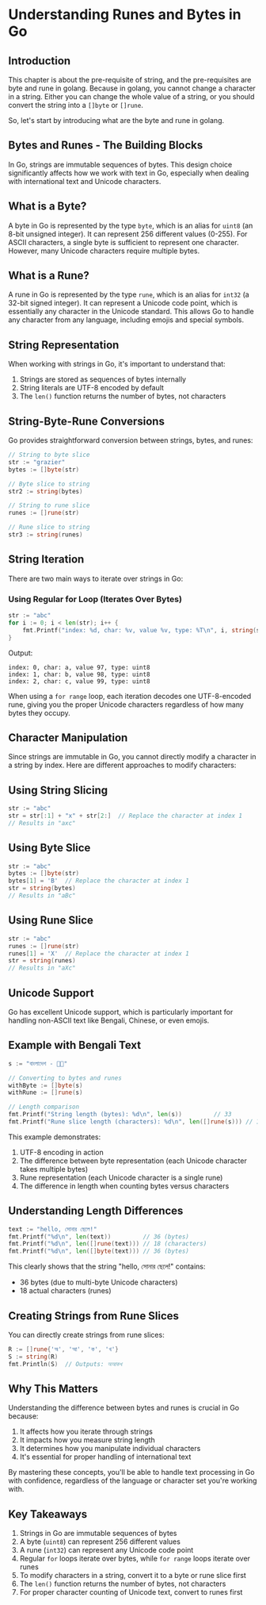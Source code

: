 # Understanding Runes and Bytes in Go

## Introduction

This chapter is about the pre-requisite of string, and the pre-requisites are byte and rune in golang. Because in golang, you cannot change a character in a string. Either you can change the whole value of a string, or you should convert the string into a `[]byte` or `[]rune`.

So, let's start by introducing what are the byte and rune in golang.

## Bytes and Runes - The Building Blocks

In Go, strings are immutable sequences of bytes. This design choice significantly affects how we work with text in Go, especially when dealing with international text and Unicode characters.

## What is a Byte?

A byte in Go is represented by the type `byte`, which is an alias for `uint8` (an 8-bit unsigned integer). It can represent 256 different values (0-255). For ASCII characters, a single byte is sufficient to represent one character. However, many Unicode characters require multiple bytes.

## What is a Rune?

A rune in Go is represented by the type `rune`, which is an alias for `int32` (a 32-bit signed integer). It can represent a Unicode code point, which is essentially any character in the Unicode standard. This allows Go to handle any character from any language, including emojis and special symbols.

## String Representation

When working with strings in Go, it's important to understand that:

1. Strings are stored as sequences of bytes internally
2. String literals are UTF-8 encoded by default
3. The `len()` function returns the number of bytes, not characters

## String-Byte-Rune Conversions

Go provides straightforward conversion between strings, bytes, and runes:

```go
// String to byte slice
str := "grazier"
bytes := []byte(str)

// Byte slice to string
str2 := string(bytes)

// String to rune slice
runes := []rune(str)

// Rune slice to string
str3 := string(runes)
```

## String Iteration

There are two main ways to iterate over strings in Go:

### Using Regular for Loop (Iterates Over Bytes)

```go
str := "abc"
for i := 0; i < len(str); i++ {
    fmt.Printf("index: %d, char: %v, value %v, type: %T\n", i, string(str[i]), str[i], str[i])
}
```

Output:

```
index: 0, char: a, value 97, type: uint8
index: 1, char: b, value 98, type: uint8
index: 2, char: c, value 99, type: uint8
```

When using a `for range` loop, each iteration decodes one UTF-8-encoded rune, giving you the proper Unicode characters regardless of how many bytes they occupy.

## Character Manipulation

Since strings are immutable in Go, you cannot directly modify a character in a string by index. Here are different approaches to modify characters:

## Using String Slicing

```go
str := "abc"
str = str[:1] + "x" + str[2:]  // Replace the character at index 1
// Results in "axc"
```

## Using Byte Slice

```go
str := "abc"
bytes := []byte(str)
bytes[1] = 'B'  // Replace the character at index 1
str = string(bytes)
// Results in "aBc"
```

## Using Rune Slice

```go
str := "abc"
runes := []rune(str)
runes[1] = 'X'  // Replace the character at index 1
str = string(runes)
// Results in "aXc"
```

## Unicode Support

Go has excellent Unicode support, which is particularly important for handling non-ASCII text like Bengali, Chinese, or even emojis.

## Example with Bengali Text

```go
s := "বাংলাদেশ - 🤸🏾"

// Converting to bytes and runes
withByte := []byte(s)
withRune := []rune(s)

// Length comparison
fmt.Printf("String length (bytes): %d\n", len(s))         // 33
fmt.Printf("Rune slice length (characters): %d\n", len([]rune(s))) // 13
```

This example demonstrates:

1. UTF-8 encoding in action
2. The difference between byte representation (each Unicode character takes multiple bytes)
3. Rune representation (each Unicode character is a single rune)
4. The difference in length when counting bytes versus characters

## Understanding Length Differences

```go
text := "hello, সোনার ছেলে!"
fmt.Printf("%d\n", len(text))         // 36 (bytes)
fmt.Printf("%d\n", len([]rune(text))) // 18 (characters)
fmt.Printf("%d\n", len([]byte(text))) // 36 (bytes)
```

This clearly shows that the string "hello, সোনার ছেলে!" contains:

- 36 bytes (due to multi-byte Unicode characters)
- 18 actual characters (runes)

## Creating Strings from Rune Slices

You can directly create strings from rune slices:

```go
R := []rune{'অ', 'আ', 'ক', 'খ'}
S := string(R)
fmt.Println(S)  // Outputs: অআকখ
```

## Why This Matters

Understanding the difference between bytes and runes is crucial in Go because:

1. It affects how you iterate through strings
2. It impacts how you measure string length
3. It determines how you manipulate individual characters
4. It's essential for proper handling of international text

By mastering these concepts, you'll be able to handle text processing in Go with confidence, regardless of the language or character set you're working with.

## Key Takeaways

1. Strings in Go are immutable sequences of bytes
2. A byte (`uint8`) can represent 256 different values
3. A rune (`int32`) can represent any Unicode code point
4. Regular `for` loops iterate over bytes, while `for range` loops iterate over runes
5. To modify characters in a string, convert it to a byte or rune slice first
6. The `len()` function returns the number of bytes, not characters
7. For proper character counting of Unicode text, convert to runes first

